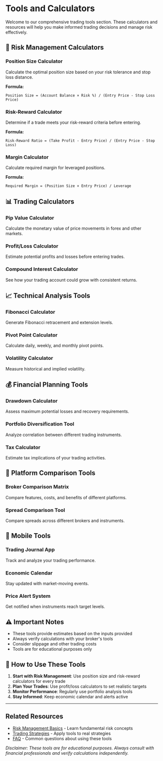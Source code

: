 # Tools and Calculators

Welcome to our comprehensive trading tools section. These calculators and resources will help you make informed trading decisions and manage risk effectively.

## 🧮 Risk Management Calculators

### Position Size Calculator
Calculate the optimal position size based on your risk tolerance and stop loss distance.

**Formula:**
```
Position Size = (Account Balance × Risk %) / (Entry Price - Stop Loss Price)
```

### Risk-Reward Calculator
Determine if a trade meets your risk-reward criteria before entering.

**Formula:**
```
Risk-Reward Ratio = (Take Profit - Entry Price) / (Entry Price - Stop Loss)
```

### Margin Calculator
Calculate required margin for leveraged positions.

**Formula:**
```
Required Margin = (Position Size × Entry Price) / Leverage
```

## 📊 Trading Calculators

### Pip Value Calculator
Calculate the monetary value of price movements in forex and other markets.

### Profit/Loss Calculator
Estimate potential profits and losses before entering trades.

### Compound Interest Calculator
See how your trading account could grow with consistent returns.

## 📈 Technical Analysis Tools

### Fibonacci Calculator
Generate Fibonacci retracement and extension levels.

### Pivot Point Calculator
Calculate daily, weekly, and monthly pivot points.

### Volatility Calculator
Measure historical and implied volatility.

## 💰 Financial Planning Tools

### Drawdown Calculator
Assess maximum potential losses and recovery requirements.

### Portfolio Diversification Tool
Analyze correlation between different trading instruments.

### Tax Calculator
Estimate tax implications of your trading activities.

## 🔧 Platform Comparison Tools

### Broker Comparison Matrix
Compare features, costs, and benefits of different platforms.

### Spread Comparison Tool
Compare spreads across different brokers and instruments.

## 📱 Mobile Tools

### Trading Journal App
Track and analyze your trading performance.

### Economic Calendar
Stay updated with market-moving events.

### Price Alert System
Get notified when instruments reach target levels.

## ⚠️ Important Notes

- These tools provide estimates based on the inputs provided
- Always verify calculations with your broker's tools
- Consider slippage and other trading costs
- Tools are for educational purposes only

## 🎯 How to Use These Tools

1. **Start with Risk Management**: Use position size and risk-reward calculators for every trade
2. **Plan Your Trades**: Use profit/loss calculators to set realistic targets
3. **Monitor Performance**: Regularly use portfolio analysis tools
4. **Stay Informed**: Keep economic calendar and alerts active

---

## Related Resources

- [Risk Management Basics](/risk-management/basics) - Learn fundamental risk concepts
- [Trading Strategies](/advanced-strategies/) - Apply tools to real strategies
- [FAQ](/faq/) - Common questions about using these tools

*Disclaimer: These tools are for educational purposes. Always consult with financial professionals and verify calculations independently.*
